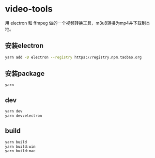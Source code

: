 # video-tools
用 electron 和 ffmpeg 做的一个视频转换工具，m3u8转换为mp4并下载到本地。

## 安装electron
```bash
yarn add -D electron --registry https://registry.npm.taobao.org
```

## 安装package
```bash
yarn
```

## dev
```bash
yarn dev
yarn dev:electron
```

## build
```bash
yarn build
yarn build:win
yarn build:mac
```
